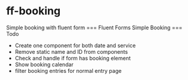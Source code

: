 # ff-booking
 Simple booking with fluent form
=== Fluent Forms Simple Booking ===
Todo
* Create one component for both date and service
* Remove static name and ID from components
* Check and handle if form has booking element
* Show  booking calendar
* filter booking entries for normal entry page
